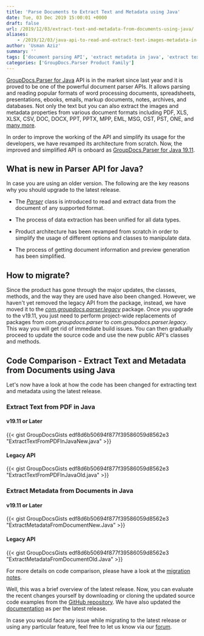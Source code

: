 ```yaml
---
title: 'Parse Documents to Extract Text and Metadata using Java'
date: Tue, 03 Dec 2019 15:00:01 +0000
draft: false
url: /2019/12/03/extract-text-and-metadata-from-documents-using-java/
aliases:
    - /2019/12/03/java-api-to-read-and-extract-text-images-metadata-in-documents/
author: 'Usman Aziz'
summary: ''
tags: ['document parsing API', 'extract metadata in java', 'extract text in java', 'parser in java', 'read text']
categories: ['GroupDocs.Parser Product Family']
---
```


[GroupDocs.Parser for Java](https://products.groupdocs.com/parser/java) API is in the market since last year and it is proved to be one of the powerful document parser APIs. It allows parsing and reading popular formats of word processing documents, spreadsheets, presentations, ebooks, emails, markup documents, notes, archives, and databases. Not only the text but you can also extract the images and metadata properties from various document formats including PDF, XLS, XLSX, CSV, DOC, DOCX, PPT, PPTX, MPP, EML, MSG, OST, PST, ONE, and [many more](https://docs.groupdocs.com/display/parserjava/Supported+Document+Formats).

In order to improve the working of the API and simplify its usage for the developers, we have revamped its architecture from scratch. Now, the improved and simplified API is onboard as [GroupDocs.Parser for Java 19.11](https://downloads.groupdocs.com/parser/java).

## What is new in Parser API for Java?

In case you are using an older version. The following are the key reasons why you should upgrade to the latest release.

*   The _[Parser](https://apireference.groupdocs.com/java/parser/com.groupdocs.parser/Parser)_  class is introduced to read and extract data from the document of any supported format.  
    
*   The process of data extraction has been unified for all data types.  
    
*   Product architecture has been revamped from scratch in order to simplify the usage of different options and classes to manipulate data.
*   The process of getting document information and preview generation has been simplified.

## How to migrate?

Since the product has gone through the major updates, the classes, methods, and the way they are used have also been changed. However, we haven't yet removed the legacy API from the package, instead, we have moved it to the _[com.groupdocs.parser.legacy](https://apireference.groupdocs.com/parser/java)_ package. Once you upgrade to the v19.11, you just need to perform project-wide replacements of packages from _com.groupdocs.parser_ to _com.groupdocs.parser.legacy_. This way you will get rid of immediate build issues. You can then gradually proceed to update the source code and use the new public API's classes and methods.

## Code Comparison - Extract Text and Metadata from Documents using Java

Let's now have a look at how the code has been changed for extracting text and metadata using the latest release.

### **Extract Text from PDF** in Java

#### **v19.11 or Later**

{{< gist GroupDocsGists edf8d6b50694f877f39586059d8562e3 "ExtractTextFromPDFInJavaNew.java" >}}

#### **Legacy API**

{{< gist GroupDocsGists edf8d6b50694f877f39586059d8562e3 "ExtractTextFromPDFInJavaOld.java" >}}

### **Extract Metadata** from Documents in Java

#### **v19.11 or Later**

{{< gist GroupDocsGists edf8d6b50694f877f39586059d8562e3 "ExtractMetadataFromDocumentNew.Java" >}}

#### **Legacy API**

{{< gist GroupDocsGists edf8d6b50694f877f39586059d8562e3 "ExtractMetadataFromDocumentOld.Java" >}}

For more details on code comparison, please have a look at the [migration notes](https://docs.groupdocs.com/display/parserjava/Migration+Notes).

Well, this was a brief overview of the latest release. Now, you can evaluate the recent changes yourself by downloading or cloning the updated source code examples from the [GitHub repository](https://github.com/groupdocs-parser/GroupDocs.Parser-for-java). We have also updated the [documentation](https://docs.groupdocs.com/display/parserjava/Introducing+GroupDocs.Parser+for+Java) as per the latest release.

In case you would face any issue while migrating to the latest release or using any particular feature, feel free to let us know via our [forum](https://forum.groupdocs.com/c/parser).




